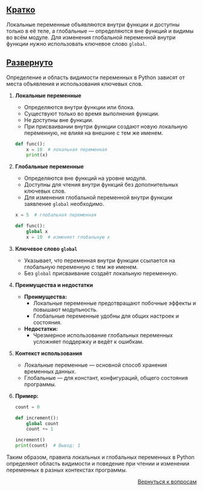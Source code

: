 ## <u>Кратко</u>

Локальные переменные объявляются внутри функции и доступны только в её теле, а глобальные — определяются вне функций и
видимы во всём модуле. Для изменения глобальной переменной внутри функции нужно использовать ключевое слово `global`.

## <u>Развернуто</u>

Определение и область видимости переменных в Python зависят от места объявления и использования ключевых слов.

1. **Локальные переменные**
    - Определяются внутри функции или блока.
    - Существуют только во время выполнения функции.
    - Не доступны вне функции.
    - При присваивании внутри функции создают новую локальную переменную, не влияя на внешние с тем же именем.
    ```python
    def func():
        x = 10  # локальная переменная
        print(x)
    ```

2. **Глобальные переменные**
    - Определяются вне функций на уровне модуля.
    - Доступны для чтения внутри функций без дополнительных ключевых слов.
    - Для изменения глобальной переменной внутри функции заявление `global` необходимо.
    ```python
    x = 5  # глобальная переменная
 
    def func():
        global x
        x = 10  # изменяет глобальную x
    ```

3. **Ключевое слово `global`**
    - Указывает, что переменная внутри функции ссылается на глобальную переменную с тем же именем.
    - Без `global` присваивание создаёт локальную переменную.

4. **Преимущества и недостатки**
    - **Преимущества:**
        - Локальные переменные предотвращают побочные эффекты и повышают модульность.
        - Глобальные переменные удобны для общих настроек и состояния.
    - **Недостатки:**
        - Чрезмерное использование глобальных переменных усложняет поддержку и ведёт к ошибкам.

5. **Контекст использования**
    - Локальные переменные — основной способ хранения временных данных.
    - Глобальные — для констант, конфигураций, общего состояния программы.

6. **Пример:**
    ```python
    count = 0

    def increment():
        global count
        count += 1

    increment()
    print(count)  # Вывод: 1
    ```

Таким образом, правила локальных и глобальных переменных в Python определяют область видимости и поведение при чтении и
изменении переменных в разных контекстах программы.

<div align="right">

[Вернуться к вопросам](../Вопросы.md)

</div>
